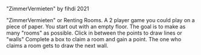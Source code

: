 "ZimmerVermieten" by fihdi 2021

"ZimmerVermieten" or Renting Rooms. A 2 player game you could play on a piece of paper.
You start out with an empty floor. The goal is to make as many "rooms" as possible.
Click in between the points to draw lines or "walls"
Complete a box to claim a room and gain a point.
The one who claims a room gets to draw the next wall.
